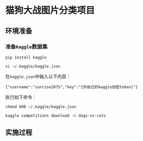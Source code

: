 # 猫狗大战图片分类项目

## 环境准备

### 准备`Kaggle`数据集

	pip install kaggle

	vi ~/.kaggle/kaggle.json

在`kaggle.json`中输入以下内容：

	{"username":"sunrise2075","key":"{你自己的kaggle加密token}"}

执行如下命令：

	chmod 600 ~/.kaggle/kaggle.json

	kaggle competitions download -c dogs-vs-cats



## 实施过程